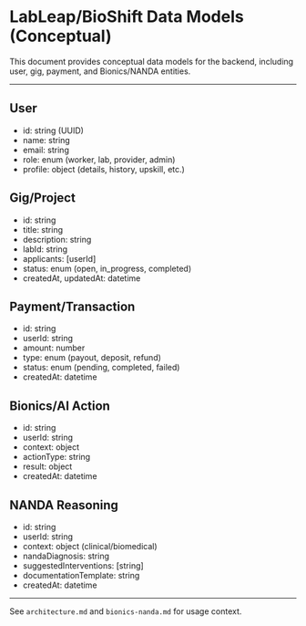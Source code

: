 # LabLeap/BioShift Data Models (Conceptual)

This document provides conceptual data models for the backend, including user, gig, payment, and Bionics/NANDA entities.

---

## User
- id: string (UUID)
- name: string
- email: string
- role: enum (worker, lab, provider, admin)
- profile: object (details, history, upskill, etc.)

## Gig/Project
- id: string
- title: string
- description: string
- labId: string
- applicants: [userId]
- status: enum (open, in_progress, completed)
- createdAt, updatedAt: datetime

## Payment/Transaction
- id: string
- userId: string
- amount: number
- type: enum (payout, deposit, refund)
- status: enum (pending, completed, failed)
- createdAt: datetime

## Bionics/AI Action
- id: string
- userId: string
- context: object
- actionType: string
- result: object
- createdAt: datetime

## NANDA Reasoning
- id: string
- userId: string
- context: object (clinical/biomedical)
- nandaDiagnosis: string
- suggestedInterventions: [string]
- documentationTemplate: string
- createdAt: datetime

---

See `architecture.md` and `bionics-nanda.md` for usage context.
